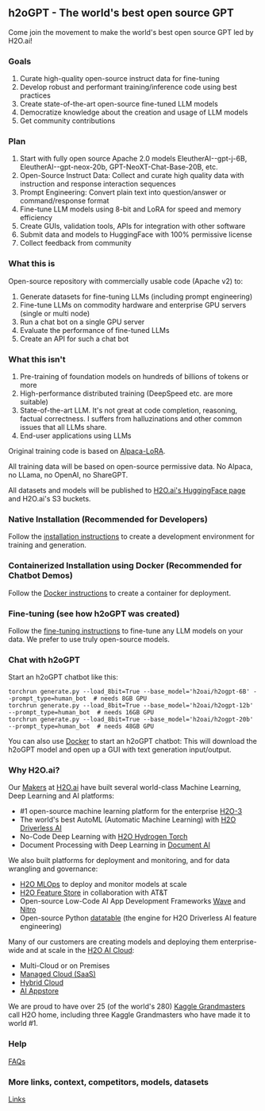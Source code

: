 ## h2oGPT - The world's best open source GPT

Come join the movement to make the world's best open source GPT led by H2O.ai!

### Goals

1. Curate high-quality open-source instruct data for fine-tuning
2. Develop robust and performant training/inference code using best practices
3. Create state-of-the-art open-source fine-tuned LLM models
4. Democratize knowledge about the creation and usage of LLM models
5. Get community contributions

### Plan

1. Start with fully open source Apache 2.0 models EleutherAI--gpt-j-6B, EleutherAI--gpt-neox-20b,
   GPT-NeoXT-Chat-Base-20B, etc.
2. Open-Source Instruct Data: Collect and curate high quality data with instruction and response interaction sequences
3. Prompt Engineering: Convert plain text into question/answer or command/response format
4. Fine-tune LLM models using 8-bit and LoRA for speed and memory efficiency
5. Create GUIs, validation tools, APIs for integration with other software
6. Submit data and models to HuggingFace with 100% permissive license
7. Collect feedback from community

### What this is

Open-source repository with commercially usable code (Apache v2) to:
1. Generate datasets for fine-tuning LLMs (including prompt engineering)
2. Fine-tune LLMs on commodity hardware and enterprise GPU servers (single or multi node)
3. Run a chat bot on a single GPU server
4. Evaluate the performance of fine-tuned LLMs
5. Create an API for such a chat bot

### What this isn't

1. Pre-training of foundation models on hundreds of billions of tokens or more
2. High-performance distributed training (DeepSpeed etc. are more suitable)
3. State-of-the-art LLM. It's not great at code completion, reasoning, factual correctness. I suffers from halluzinations and other common issues that all LLMs share.
4. End-user applications using LLMs


Original training code is based on [Alpaca-LoRA](https://github.com/tloen/alpaca-lora/).

All training data will be based on open-source permissive data. No Alpaca, no LLama, no OpenAI, no ShareGPT.

All datasets and models will be published to [H2O.ai's HuggingFace page](https://huggingface.co/h2oai/) and H2O.ai's S3 buckets.

### Native Installation (Recommended for Developers)

Follow the [installation instructions](INSTALL.md) to create a development environment for training and generation.

### Containerized Installation using Docker (Recommended for Chatbot Demos)

Follow the [Docker instructions](INSTALL-DOCKER.md) to create a container for deployment.

### Fine-tuning (see how h2oGPT was created)

Follow the [fine-tuning instructions](FINETUNE.md) to fine-tune any LLM models on your data. We prefer to use truly open-source models.

### Chat with h2oGPT

Start an h2oGPT chatbot like this:
```
torchrun generate.py --load_8bit=True --base_model='h2oai/h2ogpt-6B' --prompt_type=human_bot  # needs 8GB GPU
torchrun generate.py --load_8bit=True --base_model='h2oai/h2ogpt-12b' --prompt_type=human_bot  # needs 16GB GPU
torchrun generate.py --load_8bit=True --base_model='h2oai/h2ogpt-20b' --prompt_type=human_bot  # needs 48GB GPU
```
You can also use [Docker](INSTALL-DOCKER.md#containerized-installation-for-inference-on-linux-gpu-servers) to start an h2oGPT chatbot:
This will download the h2oGPT model and open up a GUI with text generation input/output.

### Why H2O.ai?

Our [Makers](https://h2o.ai/company/team/) at [H2O.ai](https://h2o.ai) have built several world-class Machine Learning, Deep Learning and AI platforms:
  - #1 open-source machine learning platform for the enterprise [H2O-3](https://github.com/h2oai/h2o-3)
  - The world's best AutoML (Automatic Machine Learning) with [H2O Driverless AI](https://h2o.ai/platform/ai-cloud/make/h2o-driverless-ai/)
  - No-Code Deep Learning with [H2O Hydrogen Torch](https://h2o.ai/platform/ai-cloud/make/hydrogen-torch/)
  - Document Processing with Deep Learning in [Document AI](https://h2o.ai/platform/ai-cloud/make/document-ai/)

We also built platforms for deployment and monitoring, and for data wrangling and governance:
  - [H2O MLOps](https://h2o.ai/platform/ai-cloud/operate/h2o-mlops/) to deploy and monitor models at scale
  - [H2O Feature Store](https://h2o.ai/platform/ai-cloud/make/feature-store/) in collaboration with AT&T
  - Open-source Low-Code AI App Development Frameworks [Wave](https://wave.h2o.ai/) and [Nitro](https://nitro.h2o.ai/)
  - Open-source Python [datatable](https://github.com/h2oai/datatable/) (the engine for H2O Driverless AI feature engineering)

Many of our customers are creating models and deploying them enterprise-wide and at scale in the [H2O AI Cloud](https://h2o.ai/platform/ai-cloud/):
  - Multi-Cloud or on Premises
  - [Managed Cloud (SaaS)](https://h2o.ai/platform/ai-cloud/managed)
  - [Hybrid Cloud](https://h2o.ai/platform/ai-cloud/hybrid)
  - [AI Appstore](https://docs.h2o.ai/h2o-ai-cloud/)

We are proud to have over 25 (of the world's 280) [Kaggle Grandmasters](https://h2o.ai/company/team/kaggle-grandmasters/) call H2O home, including three Kaggle Grandmasters who have made it to world #1.

### Help

[FAQs](FAQ.md)

### More links, context, competitors, models, datasets

[Links](LINKS.md)

